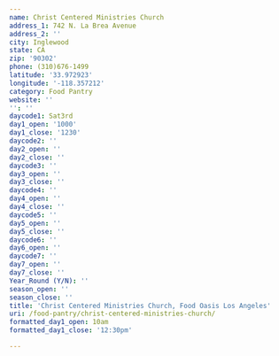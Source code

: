 ```yaml
---
name: Christ Centered Ministries Church
address_1: 742 N. La Brea Avenue
address_2: ''
city: Inglewood
state: CA
zip: '90302'
phone: (310)676-1499
latitude: '33.972923'
longitude: '-118.357212'
category: Food Pantry
website: ''
'': ''
daycode1: Sat3rd
day1_open: '1000'
day1_close: '1230'
daycode2: ''
day2_open: ''
day2_close: ''
daycode3: ''
day3_open: ''
day3_close: ''
daycode4: ''
day4_open: ''
day4_close: ''
daycode5: ''
day5_open: ''
day5_close: ''
daycode6: ''
day6_open: ''
daycode7: ''
day7_open: ''
day7_close: ''
Year_Round (Y/N): ''
season_open: ''
season_close: ''
title: 'Christ Centered Ministries Church, Food Oasis Los Angeles'
uri: /food-pantry/christ-centered-ministries-church/
formatted_day1_open: 10am
formatted_day1_close: '12:30pm'

---
```

